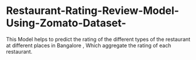# Restaurant-Rating-Review-Model-Using-Zomato-Dataset-
This Model helps to predict the rating of the different types of the restaurant at different places in Bangalore , Which aggregate the rating of each restaurant.
